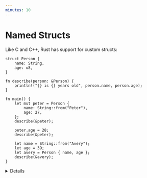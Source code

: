 ```yaml
---
minutes: 10
---
```


# Named Structs

Like C and C++, Rust has support for custom structs:

<!-- dprint-ignore-start -->

```rust,editable
struct Person {
    name: String,
    age: u8,
}

fn describe(person: &Person) {
    println!("{} is {} years old", person.name, person.age);
}

fn main() {
    let mut peter = Person {
        name: String::from("Peter"),
        age: 27,
    };
    describe(&peter);

    peter.age = 28;
    describe(&peter);

    let name = String::from("Avery");
    let age = 39;
    let avery = Person { name, age };
    describe(&avery);
}
```

<!-- dprint-ignore-end -->

<details>

Key Points:

- Structs work like in C or C++.
  - Like in C++, and unlike in C, no typedef is needed to define a type.
  - Unlike in C++, there is no inheritance between structs.
- This may be a good time to let people know there are different types of
  structs.
  - Zero-sized structs (e.g. `struct Foo;`) might be used when implementing a
    trait on some type but don’t have any data that you want to store in the
    value itself.
  - The next slide will introduce Tuple structs, used when the field names are
    not important.
- If you already have variables with the right names, then you can create the
  struct using a shorthand.
- Struct fields do not support default values. Default values are specified by
  implementing the `Default` trait which we will cover later.

## More to Explore

- You can also demonstrate the struct update syntax here:

  ```rust,ignore
  let jackie = Person { name: String::from("Jackie"), ..avery };
  ```

- It allows us to copy the majority of the fields from the old struct without
  having to explicitly type it all out. It must always be the last element.

- It is mainly used in combination with the `Default` trait. We will talk about
  struct update syntax in more detail on the slide on the `Default` trait, so we
  don't need to talk about it here unless students ask about it.

</details>
